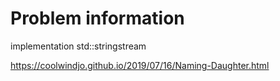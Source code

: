 # Problem information

<Amazon>

implementation
std::stringstream

<https://coolwindjo.github.io/2019/07/16/Naming-Daughter.html>
